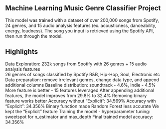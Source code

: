 ## Machine Learning Music Genre Classifier Project

This model was trained with a dataset of over 200,000 songs from Spotify, 24 genres, and 15 audio analysis features (ex. acousticness, danceability, energy, loudness).  The song you input is retrieved using the Spotify API, then run through the model.


## Highlights
Data Exploration: 232k songs from Spotify with 26 genres + 15 audio analysis features  
26 genres of songs classified by Spotify
R&B, Hip-Hop, Soul, Electronic etc
Data preparation: remove irrelevant genres, change data type, and append additional columns
Baseline distribution: soundtrack - 4.6%, Indie - 4.5%
More feature is better - 15 features leveraged
After appending additional features, the model improves from 29.8% to 32.4%
Removing binary feature works better
Accuracy without “Explicit”: 34.569%  Accuracy with “Explicit”: 34.356%
Binary function made Random Forest less accurate
We kept the “Explicit” feature
Training the model - hyperparameter tuning: sweetspot for n_estimator and max_depth
Final trained model accuracy: 34.356%

